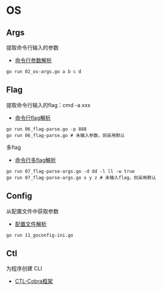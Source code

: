# OS

## Args

提取命令行输入的参数

- [命令行参数解析](02_os-args.go)

```shell
go run 02_os-args.go a b c d
```


## Flag

提取命令行输入的flag：cmd -a xxx

- [命令行flag解析](06_flag-parse.go)

```shell
go run 06_flag-parse.go -p 888
go run 06_flag-parse.go # 未输入参数，则采用默认
```

多flag

- [命令行多flag解析](07_flag-parse-args.go)

```shell
go run 07_flag-parse-args.go -d dd -l ll -w true
go run 07_flag-parse-args.go x y z # 未输入flag，则采用默认
```

## Config

从配置文件中获取参数

- [配置文件解析](11_goconfig-ini.go)

```shell
go run 11_goconfig-ini.go
```

## Ctl

为程序创建 CLI

- [CTL-Cobra框架](20_ctl-cobra/README.md)

 




